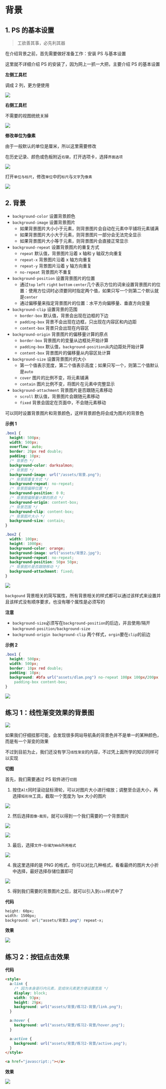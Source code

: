 
<a name="8e1b944f"></a>
# 背景

<a name="3600782e"></a>
## 1. PS 的基本设置

> 工欲善其事，必先利其器


在介绍背景之前，首先需要做好准备工作：安装 PS 与基本设置

这里就不详细介绍 PS 的安装了，因为网上一抓一大把，主要介绍 PS 的基本设置

**左侧工具栏**

调成 2 列，更方便使用

![](https://img-blog.csdnimg.cn/img_convert/7d73fd6a596ea0e47e70748496a8bf40.png#crop=0&crop=0&crop=1&crop=1&id=GSLjr&originHeight=403&originWidth=76&originalType=binary&ratio=1&rotation=0&showTitle=false&status=done&style=none&title=)

**右侧工具栏**

不需要的视图统统关掉

![](https://img-blog.csdnimg.cn/img_convert/727d4922a4b6e4dd43795672ded474ea.png#crop=0&crop=0&crop=1&crop=1&id=tVolM&originHeight=447&originWidth=289&originalType=binary&ratio=1&rotation=0&showTitle=false&status=done&style=none&title=)

**修改单位为像素**

由于一般默认的单位是厘米，所以这里需要修改

在历史记录、颜色或色板附近`右键`，打开选项卡，选择`界面选项`

![](https://img-blog.csdnimg.cn/img_convert/bce39fddd0e9beb31e0653283a6a9bd0.png#crop=0&crop=0&crop=1&crop=1&id=Pm5hl&originHeight=245&originWidth=291&originalType=binary&ratio=1&rotation=0&showTitle=false&status=done&style=none&title=)

打开`单位与标尺`，修改`单位`中的`标尺`与`文字`为`像素`

![](https://img-blog.csdnimg.cn/img_convert/c112282537409ae4e3d29fe0a9c20c33.png#crop=0&crop=0&crop=1&crop=1&id=dm3jv&originHeight=421&originWidth=910&originalType=binary&ratio=1&rotation=0&showTitle=false&status=done&style=none&title=)

<a name="822d38fc"></a>
## 2. 背景

- `background-color` 设置背景颜色
- `background-image` 设置背景图片 
   - 如果背景图片大小小于元素，则背景图片会自动在元素中平铺将元素铺满
   - 如果背景图片大小大于元素，则背景图片一部分会无法完全显示
   - 如果背景图片大小等于元素，则背景图片会直接正常显示
- `background-repeat` 设置背景图片的重复方式 
   - `repeat` 默认值，背景图片沿着 x 轴和 y 轴双方向重复
   - `repeat-x` 背景图片沿着 x 轴方向重复
   - `repeat-y` 背景图片沿着 y 轴方向重复
   - `no-repeat` 背景图片不重复
- `background-position` 设置背景图片的位置 
   - 通过`top` `left` `right` `bottom` `center`几个表示方位的词来设置背景图片的位置：使用方位词时必须要同时指定两个值，如果只写一个则第二个默认就是`center`
   - 通过偏移量来指定背景图片的位置：水平方向偏移量、垂直方向变量
- `background-clip` 设置背景的范围 
   - `border-box` 默认值，背景会出现在边框的下边
   - `padding-box` 背景不会出现在边框，只出现在内容区和内边距
   - `content-box` 背景只会出现在内容区
- `background-origin` 背景图片的偏移量计算的原点 
   - `border-box` 背景图片的变量从边框处开始计算
   - `padding-box` 默认值，`background-position`从内边距处开始计算
   - `content-box` 背景图片的偏移量从内容区处计算
- `background-size` 设置背景图片的大小 
   - 第一个值表示宽度，第二个值表示高度；如果只写一个，则第二个值默认是`auto`
   - `cover` 图片的比例不变，将元素铺满
   - `contain` 图片比例不变，将图片在元素中完整显示
- `background-attachment` 背景图片是否跟随元素移动 
   - `scroll` 默认值，背景图片会跟随元素移动
   - `fixed` 背景会固定在页面中，不会随元素移动

可以同时设置背景图片和背景颜色，这样背景颜色将会成为图片的背景色

**示例 1**

```css
.box1 {
  height: 500px;
  width: 500px;
  overflow: auto;
  border: 20px red double;
  padding: 10px;
  /* 背景色 */
  background-color: darksalmon;
  /* 背景图 */
  background-image: url("/assets/背景.png");
  /* 背景图重复方式 */
  background-repeat: no-repeat;
  /* 背景图偏移位置 */
  background-position: 0 0;
  /* 背景图偏移量计算的原点 */
  background-origin: content-box;
  /* 背景范围 */
  background-clip: content-box;
  /* 背景图片大小 */
  background-size: contain;
}

.box2 {
  width: 100px;
  height: 1000px;
  background-color: orange;
  background-image: url("assets/背景2.jpg");
  background-repeat: no-repeat;
  background-position: 50px 50px;
  /* 背景图片是否跟随移动 */
  background-attachment: fixed;
}
```

![](https://img-blog.csdnimg.cn/img_convert/9f806f08854b47c21d02d5c23ed805a7.gif#crop=0&crop=0&crop=1&crop=1&id=oaPc9&originalType=binary&ratio=1&rotation=0&showTitle=false&status=done&style=none&title=)

`backgound` 背景相关的简写属性，所有背景相关的样式都可以通过该样式来设置并且该样式没有顺序要求，也没有哪个属性是必须写的

**注意**

- `background-size`必须写在`background-position`的后边，并且使用/隔开`background-position/background-size`
- `background-origin background-clip` 两个样式，`orgin`要在`clip`的前边

**示例 2**

```css
.box1 {
  height: 500px;
  width: 500px;
  border: 10px red double;
  padding: 10px;
  background: #bfa url("assets/dlam.png") no-repeat 100px 100px/200px
    padding-box content-box;
}
```

![](https://img-blog.csdnimg.cn/img_convert/e469a4b629a9d0a42bacbf69b4a88ca2.png#crop=0&crop=0&crop=1&crop=1&id=i9BZ2&originalType=binary&ratio=1&rotation=0&showTitle=false&status=done&style=none&title=)

<a name="36b2bafc"></a>
## 练习 1：线性渐变效果的背景图

![](https://img-blog.csdnimg.cn/img_convert/12dbf45389452852cdb04ac7b87e5946.png#crop=0&crop=0&crop=1&crop=1&id=FALBW&originalType=binary&ratio=1&rotation=0&showTitle=false&status=done&style=none&title=)

如果我们仔细挂那可能，会发现很多网站导航条的背景色并不是单一的某种颜色，而是有一个渐变的效果

不过到目前为止，我们还没有学习`线性渐变`的内容，不过凭上面所学的知识同样可以实现

**切图**

首先，我们需要通过 PS 软件进行`切图`

1. 按住`Alt`同时滚动鼠标滑轮，可以对图片大小进行缩放；调整至合适大小，再选择`矩形块`工具，截取一个宽度为 1px 大小的图片

![](https://img-blog.csdnimg.cn/img_convert/9cf933089851d88ab149afbd2a09ffca.png#crop=0&crop=0&crop=1&crop=1&id=bvn4q&originalType=binary&ratio=1&rotation=0&showTitle=false&status=done&style=none&title=)

2. 然后选择`图像`-`裁剪`，就可以得到一个我们需要的一个背景图片

![](https://img-blog.csdnimg.cn/img_convert/99c888010d9f623899d7c21059dd1f60.png#crop=0&crop=0&crop=1&crop=1&id=tnNMp&originalType=binary&ratio=1&rotation=0&showTitle=false&status=done&style=none&title=)

![](https://img-blog.csdnimg.cn/img_convert/ea1f3a686a6f538d0bd7b221952ec4a7.png#crop=0&crop=0&crop=1&crop=1&id=GtcCD&originalType=binary&ratio=1&rotation=0&showTitle=false&status=done&style=none&title=)

3. 最后，选择`文件`-`存储为Web所用格式`

![](https://img-blog.csdnimg.cn/img_convert/db062cd60f46f94d2829f9601866ae99.png#crop=0&crop=0&crop=1&crop=1&id=WafJ5&originalType=binary&ratio=1&rotation=0&showTitle=false&status=done&style=none&title=)

4. 我这里选择的是 PNG 的格式，你可以对比几种格式，看看最终的图片大小折中选择，最好选择存储位置即可

![](https://img-blog.csdnimg.cn/img_convert/1e51da62eaaa95c55273289aba15decd.png#crop=0&crop=0&crop=1&crop=1&id=zMNwj&originalType=binary&ratio=1&rotation=0&showTitle=false&status=done&style=none&title=)

5. 得到我们需要的背景图片之后，就可以引入到`css`样式中了

**代码**

```css
height: 60px;
width: 1500px;
background: url("assets/背景3.png") repeat-x;
```

**效果**

![](https://img-blog.csdnimg.cn/img_convert/eb584be8969046de24bbf44e29a30a22.png#crop=0&crop=0&crop=1&crop=1&id=kOJ6V&originalType=binary&ratio=1&rotation=0&showTitle=false&status=done&style=none&title=)

<a name="561cbf3b"></a>
## 练习 2：按钮点击效果

**代码**

```html
<style>
  a:link {
    /* 因为本身是行内元素，变成块元素更方便设置宽高 */
    display: block;
    width: 93px;
    height: 29px;
    background: url("assets/背景/练习2-背景/link.png");
  }

  a:hover {
    background: url("assets/背景/练习2-背景/hover.png");
  }

  a:active {
    background: url("assets/背景/练习2-背景/active.png");
  }
</style>

<a href="javascript:;"></a>
```

**效果**

![](https://img-blog.csdnimg.cn/img_convert/2f9fc038af13642f79b96a76a02b710f.gif#crop=0&crop=0&crop=1&crop=1&id=JVO3J&originalType=binary&ratio=1&rotation=0&showTitle=false&status=done&style=none&title=)
